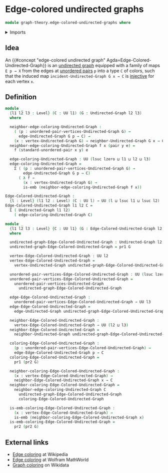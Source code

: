 # Edge-colored undirected graphs

```agda
module graph-theory.edge-colored-undirected-graphs where
```

<details><summary>Imports</summary>

```agda
open import foundation.dependent-pair-types
open import foundation.embeddings
open import foundation.universe-levels
open import foundation.unordered-pairs

open import graph-theory.neighbors-undirected-graphs
open import graph-theory.undirected-graphs
```

</details>

## Idea

An
{{#concept "edge-colored undirected graph" Agda=Edge-Colored-Undirected-Graph}}
is an [undirected graph](graph-theory.undirected-graphs.md) equipped with a
family of maps `E p → X` from the edges at
[unordered pairs](foundation.unordered-pairs.md) `p` into a type `C` of colors,
such that the induced map `incident-Undirected-Graph G x → C` is
[injective](foundation.injective-maps.md) for each vertex `x`.

## Definition

```agda
module _
  {l1 l2 l3 : Level} (C : UU l1) (G : Undirected-Graph l2 l3)
  where

  neighbor-edge-coloring-Undirected-Graph :
    ( (p : unordered-pair-vertices-Undirected-Graph G) →
      edge-Undirected-Graph G p → C) →
    (x : vertex-Undirected-Graph G) → neighbor-Undirected-Graph G x → C
  neighbor-edge-coloring-Undirected-Graph f x (pair y e) =
    f (standard-unordered-pair x y) e

  edge-coloring-Undirected-Graph : UU (lsuc lzero ⊔ l1 ⊔ l2 ⊔ l3)
  edge-coloring-Undirected-Graph =
    Σ ( (p : unordered-pair-vertices-Undirected-Graph G) →
        edge-Undirected-Graph G p → C)
      ( λ f →
        (x : vertex-Undirected-Graph G) →
        is-emb (neighbor-edge-coloring-Undirected-Graph f x))

Edge-Colored-Undirected-Graph :
  {l : Level} (l1 l2 : Level) (C : UU l) → UU (l ⊔ lsuc l1 ⊔ lsuc l2)
Edge-Colored-Undirected-Graph l1 l2 C =
  Σ ( Undirected-Graph l1 l2)
    ( edge-coloring-Undirected-Graph C)

module _
  {l1 l2 l3 : Level} {C : UU l1} (G : Edge-Colored-Undirected-Graph l2 l3 C)
  where

  undirected-graph-Edge-Colored-Undirected-Graph : Undirected-Graph l2 l3
  undirected-graph-Edge-Colored-Undirected-Graph = pr1 G

  vertex-Edge-Colored-Undirected-Graph : UU l2
  vertex-Edge-Colored-Undirected-Graph =
    vertex-Undirected-Graph undirected-graph-Edge-Colored-Undirected-Graph

  unordered-pair-vertices-Edge-Colored-Undirected-Graph : UU (lsuc lzero ⊔ l2)
  unordered-pair-vertices-Edge-Colored-Undirected-Graph =
    unordered-pair-vertices-Undirected-Graph
      undirected-graph-Edge-Colored-Undirected-Graph

  edge-Edge-Colored-Undirected-Graph :
    unordered-pair-vertices-Edge-Colored-Undirected-Graph → UU l3
  edge-Edge-Colored-Undirected-Graph =
    edge-Undirected-Graph undirected-graph-Edge-Colored-Undirected-Graph

  neighbor-Edge-Colored-Undirected-Graph :
    vertex-Edge-Colored-Undirected-Graph → UU (l2 ⊔ l3)
  neighbor-Edge-Colored-Undirected-Graph =
    neighbor-Undirected-Graph undirected-graph-Edge-Colored-Undirected-Graph

  coloring-Edge-Colored-Undirected-Graph :
    (p : unordered-pair-vertices-Edge-Colored-Undirected-Graph) →
    edge-Edge-Colored-Undirected-Graph p → C
  coloring-Edge-Colored-Undirected-Graph =
    pr1 (pr2 G)

  neighbor-coloring-Edge-Colored-Undirected-Graph :
    (x : vertex-Edge-Colored-Undirected-Graph) →
    neighbor-Edge-Colored-Undirected-Graph x → C
  neighbor-coloring-Edge-Colored-Undirected-Graph =
    neighbor-edge-coloring-Undirected-Graph C
      undirected-graph-Edge-Colored-Undirected-Graph
      coloring-Edge-Colored-Undirected-Graph

  is-emb-coloring-Edge-Colored-Undirected-Graph :
    (x : vertex-Edge-Colored-Undirected-Graph) →
    is-emb (neighbor-coloring-Edge-Colored-Undirected-Graph x)
  is-emb-coloring-Edge-Colored-Undirected-Graph =
    pr2 (pr2 G)
```

## External links

- [Edge coloring](https://en.wikipedia.org/wiki/Edge_coloring) at Wikipedia
- [Edge coloring](https://mathworld.wolfram.com/EdgeColoring.html) at Wolfram
  MathWorld
- [Graph coloring](https://www.wikidata.org/entity/Q504843) on Wikidata
